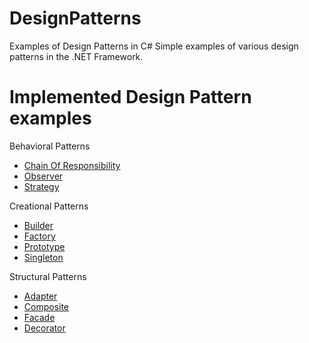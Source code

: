 # DesignPatterns
Examples of Design Patterns in C#
Simple examples of various design patterns in the .NET Framework.

# Implemented Design Pattern examples 

Behavioral Patterns
<ul>
  <li><a href="https://github.com/marioPPavlov/DesignPatterns/tree/master/ChainOfResponsibilityPattern">Chain Of Responsibility</a></li>
  <li><a href="https://github.com/marioPPavlov/DesignPatterns/tree/master/ObserverPattern">Observer</a></li>
  <li><a href="https://github.com/marioPPavlov/DesignPatterns/tree/master/StrategyPattern">Strategy</a></li>
</ul>
Creational Patterns
<ul>
  <li><a href="https://github.com/marioPPavlov/DesignPatterns/tree/master/BuilderPattern">Builder</a></li>
  <li><a href="https://github.com/marioPPavlov/DesignPatterns/tree/master/FactoryPattern">Factory</a></li>
  <li><a href="https://github.com/marioPPavlov/DesignPatterns/tree/master/PrototypePattern">Prototype</a></li>
  <li><a href="https://github.com/marioPPavlov/DesignPatterns/tree/master/SingletonPattern">Singleton</a></li>
</ul>
Structural Patterns
<ul>
  <li><a href="https://github.com/marioPPavlov/DesignPatterns/tree/master/AdapterPattern">Adapter</a></li>
  <li><a href="https://github.com/marioPPavlov/DesignPatterns/tree/master/CompositePattern">Composite</a></li>
  <li><a href="https://github.com/marioPPavlov/DesignPatterns/tree/master/FacadePattern">Facade</a></li>
  <li><a href="https://github.com/marioPPavlov/DesignPatterns/tree/master/DecoratorPattern">Decorator</a></li>
</ul>
